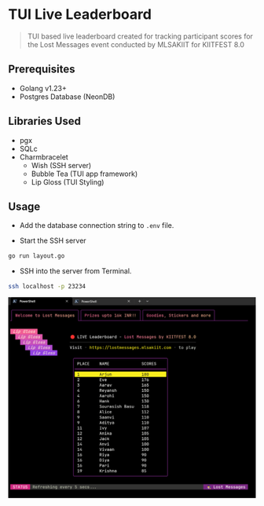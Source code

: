 # TUI Live Leaderboard

> TUI based live leaderboard created for tracking participant scores for the Lost Messages event conducted by MLSAKIIT for KIITFEST 8.0

## Prerequisites

- Golang v1.23+
- Postgres Database (NeonDB)

## Libraries Used

- pgx 
- SQLc
- Charmbracelet
    - Wish (SSH server)
    - Bubble Tea (TUI app framework)
    - Lip Gloss (TUI Styling)

## Usage

- Add the database connection string to `.env` file.

- Start the SSH server

```bash
go run layout.go
```

- SSH into the server from Terminal.

```bash
ssh localhost -p 23234
```

![test](./board.png)